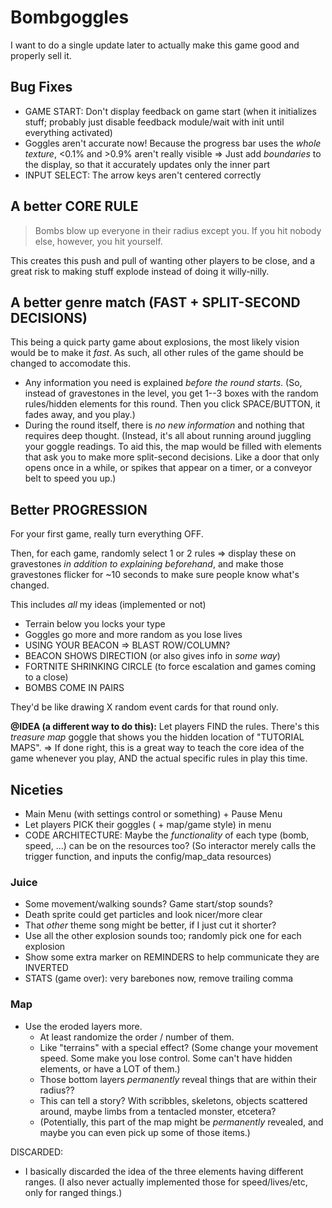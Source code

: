 # Bombgoggles

I want to do a single update later to actually make this game good and properly sell it.

## Bug Fixes

* GAME START: Don't display feedback on game start (when it initializes stuff; probably just disable feedback module/wait with init until everything activated)
* Goggles aren't accurate now! Because the progress bar uses the _whole texture_, <0.1% and >0.9% aren't really visible => Just add _boundaries_ to the display, so that it accurately updates only the inner part
* INPUT SELECT: The arrow keys aren't centered correctly

## A better CORE RULE

> Bombs blow up everyone in their radius except you. If you hit nobody else, however, you hit yourself.

This creates this push and pull of wanting other players to be close, and a great risk to making stuff explode instead of doing it willy-nilly.

## A better genre match (FAST + SPLIT-SECOND DECISIONS)

This being a quick party game about explosions, the most likely vision would be to make it _fast_. As such, all other rules of the game should be changed to accomodate this.

* Any information you need is explained _before the round starts_. (So, instead of gravestones in the level, you get 1--3 boxes with the random rules/hidden elements for this round. Then you click SPACE/BUTTON, it fades away, and you play.)
* During the round itself, there is _no new information_ and nothing that requires deep thought. (Instead, it's all about running around juggling your goggle readings. To aid this, the map would be filled with elements that ask you to make more split-second decisions. Like a door that only opens once in a while, or spikes that appear on a timer, or a conveyor belt to speed you up.)



## Better PROGRESSION

For your first game, really turn everything OFF. 

Then, for each game, randomly select 1 or 2 rules => display these on gravestones _in addition to explaining beforehand_, and make those gravestones flicker for ~10 seconds to make sure people know what's changed.

This includes _all_ my ideas (implemented or not)
* Terrain below you locks your type
* Goggles go more and more random as you lose lives
* USING YOUR BEACON => BLAST ROW/COLUMN?
* BEACON SHOWS DIRECTION (or also gives info in _some way_)
* FORTNITE SHRINKING CIRCLE (to force escalation and games coming to a close)
* BOMBS COME IN PAIRS

They'd be like drawing X random event cards for that round only.

**@IDEA (a different way to do this):** Let players FIND the rules. There's this _treasure map_ goggle that shows you the hidden location of "TUTORIAL MAPS". => If done right, this is a great way to teach the core idea of the game whenever you play, AND the actual specific rules in play this time.


## Niceties

* Main Menu (with settings control or something) + Pause Menu
* Let players PICK their goggles ( + map/game style) in menu
* CODE ARCHITECTURE: Maybe the _functionality_ of each type (bomb, speed, ...) can be on the resources too? (So interactor merely calls the trigger function, and inputs the config/map_data resources)

### Juice
* Some movement/walking sounds? Game start/stop sounds?
* Death sprite could get particles and look nicer/more clear
* That _other_ theme song might be better, if I just cut it shorter?
* Use all the other explosion sounds too; randomly pick one for each explosion
* Show some extra marker on REMINDERS to help communicate they are INVERTED
* STATS (game over): very barebones now, remove trailing comma

### Map
* Use the eroded layers more.
  * At least randomize the order / number of them.
  * Like "terrains" with a special effect? (Some change your movement speed. Some make you lose control. Some can't have hidden elements, or have a LOT of them.)
  * Those bottom layers _permanently_ reveal things that are within their radius??
  * This can tell a story? With scribbles, skeletons, objects scattered around, maybe limbs from a tentacled monster, etcetera?
  * (Potentially, this part of the map might be _permanently_ revealed, and maybe you can even pick up some of those items.)

DISCARDED:
* I basically discarded the idea of the three elements having different ranges. (I also never actually implemented those for speed/lives/etc, only for ranged things.)
